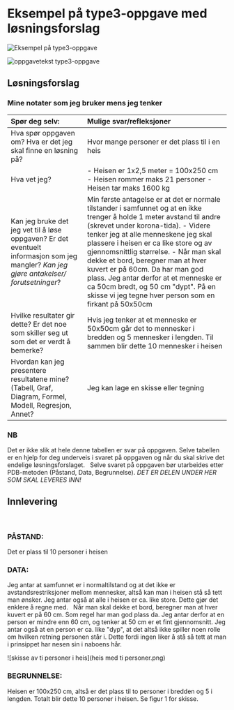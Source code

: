 # Eksempel på type3-oppgave med løsningsforslag
![Eksempel på type3-oppgave](illustrasjon.png)

![oppgavetekst type3-oppgave](oppgavetekst.png)

## Løsningsforslag

### Mine notater som jeg bruker mens jeg tenker

| Spør deg selv: | Mulige svar/refleksjoner|
|:---|:---|
| Hva spør oppgaven om?  Hva er det jeg skal finne en løsning på? | Hvor mange personer er det plass til i en heis	  |
| Hva vet jeg? |  - Heisen er 1x2,5 meter = 100x250 cm  - Heisen rommer maks 21 personer  - Heisen tar maks 1600 kg  |
| Kan jeg bruke det jeg vet til å løse oppgaven? Er det eventuelt informasjon som jeg mangler? _Kan jeg gjøre antakelser/ forutsetninger_? |  Min første antagelse er at det er normale tilstander i samfunnet og at en ikke trenger å holde 1 meter avstand til andre (skrevet under korona-tida).  - Videre tenker jeg at alle menneskene jeg skal plassere i heisen er ca like store og av gjennomsnittlig størrelse.  - Når man skal dekke et bord, beregner man at hver kuvert er på 60cm. Da har man god plass. Jeg antar derfor at et menneske er ca 50cm bredt, og 50 cm "dypt". På en skisse vi jeg tegne hver person som en firkant på 50x50cm |
| Hvilke resultater gir dette? Er det noe som skiller seg ut som det er verdt å bemerke? |	Hvis jeg tenker at et menneske er 50x50cm går det to mennesker i bredden og 5 mennesker i lengden. Til sammen blir dette 10 mennesker i heisen   |
| Hvordan kan jeg presentere resultatene mine? (Tabell, Graf, Diagram, Formel, Modell, Regresjon, Annet? |	Jeg kan lage en skisse eller tegning   |

### NB
Det er ikke slik at hele denne tabellen er svar på oppgaven. Selve tabellen er en hjelp for deg underveis i svaret på oppgaven og når du skal skrive det endelige løsningsforslaget. 
 
Selve svaret på oppgaven bør utarbeides etter PDB-metoden (Påstand, Data, Begrunnelse). 
_DET ER DELEN UNDER HER SOM SKAL LEVERES INN!_

## Innlevering
 
### PÅSTAND: 	
Det er plass til 10 personer i heisen
 
### DATA: 	
Jeg antar at samfunnet er i normaltilstand og at det ikke er avstandsrestriksjoner mellom mennesker, altså kan 	man i heisen stå så tett man ønsker. Jeg antar også at alle i heisen er ca. like store. Dette gjør det enklere å 	regne med. 
 
	Når man skal dekke et bord, beregner man at hver kuvert er på 60 cm. Som regel har man god plass da. Jeg 	antar derfor at en person er mindre enn 60 cm, og tenker at 50 cm er et fint gjennomsnitt. Jeg antar også at en 	person er ca. like "dyp", at det altså ikke spiller noen rolle om hvilken retning personen står i. Dette fordi ingen 	liker å stå så tett at man i prinsippet har nesen sin i naboens hår. 

![skisse av ti personer i heis](heis med ti personer.png)

### BEGRUNNELSE:
Heisen er 100x250 cm, altså er det plass til to personer i bredden og 5 i lengden. Totalt blir dette 10 personer 	i heisen. Se figur 1 for skisse.